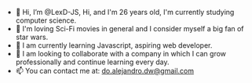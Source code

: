 - 👋 Hi, I’m @LexD-JS, Hi, and I'm 26 years old, I'm currently studying computer science.
- 👀 I'm loving Sci-Fi movies in general and I consider myself a big fan of star wars.
- 🌱 I am currently learning Javascript, aspiring web developer.
- 💞️ I am looking to collaborate with a company in which I can grow professionally and continue learning every day.
- 📫 You can contact me at: do.alejandro.dw@gmail.com

<!---
LexD-JS/LexD-JS is a ✨ special ✨ repository because its `README.md` (this file) appears on your GitHub profile.
You can click the Preview link to take a look at your changes.
--->
